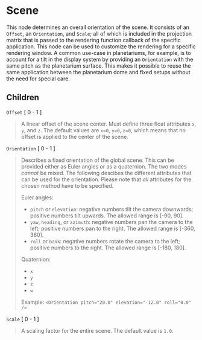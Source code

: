 # Scene
This node determines an overall orientation of the scene.  It consists of an `Offset`, an `Orientation`, and `Scale`;  all of which is included in the projection matrix that is passed to the rendering function callback of the specific application.  This node can be used to customize the rendering for a specific rendering window.  A common use-case in planetariums, for example, is to account for a tilt in the display system by providing an `Orientation` with the same pitch as the planetarium surface.  This makes it possible to reuse the same application between the planetarium dome and fixed setups without the need for special care.

## Children
`Offset` \[ 0 - 1 \]
 > A linear offset of the scene center.  Must define three float attributes `x`, `y`, and `z`.  The default values are `x=0`, `y=0`, `z=0`, which means that no offset is applied to the center of the scene.

`Orientation` \[ 0 - 1 \]
 > Describes a fixed orientation of the global scene.  This can be provided either as Euler angles or as a quaternion.  The two modes *cannot* be mixed.  The following descibes the different attributes that can be used for the orientation.  Please note that *all* attributes for the chosen method have to be specified.
 >
 > Euler angles:
 >  - `pitch` or `elevation`: negative numbers tilt the camera downwards;  positive numbers tilt upwards.  The allowed range is \[-90, 90\].
 >  - `yaw`, `heading`, or `azimuth`: negative numbers pan the camera to the left;  positive numbers pan to the right.  The allowed range is \[-360, 360\].
 >  - `roll` or `bank`: negative numbers rotate the camera to the left;  positive numbers to the right.  The allowed range is \[-180, 180\].
 >
 > Quaternion:
 >  - `x`
 >  - `y`
 >  - `z`
 >  - `w`
 >
 >  Example:  `<Orientation pitch="20.0" elevation="-12.0" roll="0.0" />`

`Scale` \[ 0 - 1 \]
 > A scaling factor for the entire scene.  The default value is `1.0`.
